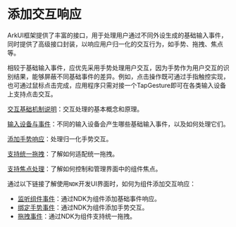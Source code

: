# 添加交互响应

ArkUI框架提供了丰富的接口，用于处理用户通过不同外设生成的基础输入事件，同时提供了高级接口封装，以响应用户归一化的交互行为，如手势、拖拽、焦点等。

相较于基础输入事件，应优先采用手势处理用户交互，因为手势作为用户交互的识别结果，能够屏蔽不同基础事件的差异。例如，点击操作既可通过手指触控实现，也可通过鼠标点击完成，应用程序只需对接一个TapGesture即可在各类输入设备上支持点击交互。

[交互基础机制说明](arkts-interaction-basic-principles.md)：交互处理的基本概念和原理。

[输入设备与事件](arkts-interaction-development-guide-raw-input-event.md)：不同的输入设备会产生哪些基础输入事件，以及如何处理它们。

[添加手势响应](arkts-interaction-development-guide-support-gesture.md)：处理归一化手势交互。

[支持统一拖拽](arkts-common-events-drag-event.md)：了解如何适配统一拖拽。

[支持焦点处理](arkts-common-events-focus-event.md)：了解如何控制和管理界面中的组件焦点。

通过以下链接了解使用`NDK`开发UI界面时，如何为组件添加交互响应：
- [监听组件事件](ndk-listen-to-component-events.md)：通过NDK为组件添加基础事件响应。
- [绑定手势事件](ndk-bind-gesture-events.md)：通过NDK为组件添加手势交互。
- [拖拽事件](ndk-drag-event.md)：通过NDK为组件支持统一拖拽。